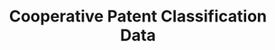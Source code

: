 ---
layout: default
bigquery: https://console.cloud.google.com/bigquery?p=patents-public-data&d=cpc&page=dataset
citation: '“Cooperative Patent Classification” by the EPO and USPTO, for public use. '
contributors: EPO, USPTO
cost: None
description: Cooperative Patent Classification Data contains the scheme and definitions
  of the Cooperative Patent Classification system for classifying patent documents.
  The CPC is the result of a partnership between the EPO and the USPTO in their joint
  effort to develop a common, internationally compatible classification system for
  technical documents, in particular patent publications, which will be used by both
  offices in the patent granting process
documentation: https://www.cooperativepatentclassification.org/cpcSchemeAndDefinitions
last_edit: 04/10/2022, 19:24:32
location: https://www.cooperativepatentclassification.org/index
maintained_by: USPTO, EPO
schema_fields:
- children
- child_groups
- ipcConcordant
- titleFull
- ipc_concordant
- title_part
- residualReferences
- not_allocatable
- informativeReferences
- symbol
- status
- titlePart
- informative_references
- notAllocatable
- date_revised
- limitingReferences
- dateRevised
- breakdownCode
- level
- applicationReferences
- application_references
- parents
- title_full
- synonyms
- residual_references
- additional_only
- limiting_references
- glossary
- childGroups
- sizeCache
- breakdown_code
- definition
shortname: cooperative_patent_classification
tags:
- patents
- science
title: Cooperative Patent Classification Data
uuid: 984374a7-16e9-4b35-9445-458daceb01bf
---